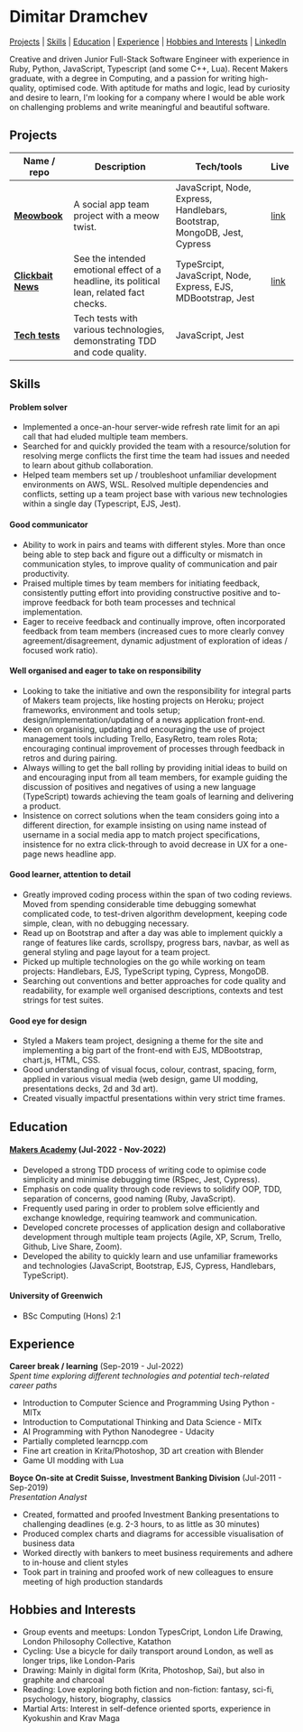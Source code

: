 # Dimitar Dramchev

[Projects](#projects) | [Skills](#skills) | [Education](#education) | [Experience](#experience) | [Hobbies and Interests](#hobbies-and-interests) | [LinkedIn](https://www.linkedin.com/in/d-dramchev/)

Creative and driven Junior Full-Stack Software Engineer with experience in Ruby, Python, JavaScript, Typescript (and some C++, Lua). Recent Makers graduate, with a degree in Computing, and a passion for writing high-quality, optimised code. With aptitude for maths and logic, lead by curiosity and desire to learn, I'm looking for a company where I would be able work on challenging problems and write meaningful and beautiful software.

## Projects

| Name / repo                                                                | Description                                                                               | Tech/tools                                                               | Live                                     |
| -------------------------------------------------------------------------- | ----------------------------------------------------------------------------------------- | ------------------------------------------------------------------------ | ---------------------------------------- |
| [**Meowbook**](https://github.com/ddrmv/d-meowbook)                        | A social app team project with a meow twist.                                              | JavaScript, Node, Express, Handlebars, Bootstrap, MongoDB, Jest, Cypress | [link](https://dmeowbook.herokuapp.com/) |
| [**Clickbait News**](https://github.com/ddrmv/clickbait-news-team-project) | See the intended emotional effect of a headline, its political lean, related fact checks. | TypeSrcipt, JavaScript, Node, Express, EJS, MDBootstrap, Jest            | [link](https://dis-reeks.herokuapp.com/) |
| [**Tech tests**](https://github.com/ddrmv/tech-tests)                      | Tech tests with various technologies, demonstrating TDD and code quality.                 | JavaScript, Jest                                                         |                                          |

## Skills

#### Problem solver

- Implemented a once-an-hour server-wide refresh rate limit for an api call that had eluded multiple team members.
- Searched for and quickly provided the team with a resource/solution for resolving merge conflicts the first time the team had issues and needed to learn about github collaboration.
- Helped team members set up / troubleshoot unfamiliar development environments on AWS, WSL. Resolved multiple dependencies and conflicts, setting up a team project base with various new technologies within a single day (Typescript, EJS, Jest).

#### Good communicator

- Ability to work in pairs and teams with different styles. More than once being able to step back and figure out a difficulty or mismatch in communication styles, to improve quality of communication and pair productivity.
- Praised multiple times by team members for initiating feedback, consistently putting effort into providing constructive positive and to-improve feedback for both team processes and technical implementation.
- Eager to receive feedback and continually improve, often incorporated feedback from team members (increased cues to more clearly convey agreement/disagreement, dynamic adjustment of exploration of ideas / focused work ratio).

#### Well organised and eager to take on responsibility

- Looking to take the initiative and own the responsibility for integral parts of Makers team projects, like hosting projects on Heroku; project frameworks, environment and tools setup; design/implementation/updating of a news application front-end.
- Keen on organising, updating and encouraging the use of project management tools including Trello, EasyRetro, team roles Rota; encouraging continual improvement of processes through feedback in retros and during pairing.
- Always willing to get the ball rolling by providing initial ideas to build on and encouraging input from all team members, for example guiding the discussion of positives and negatives of using a new language (TypeScript) towards achieving the team goals of learning and delivering a product.
- Insistence on correct solutions when the team considers going into a different direction, for example insisting on using name instead of username in a social media app to match project specifications, insistence for no extra click-through to avoid decrease in UX for a one-page news headline app.

#### Good learner, attention to detail

- Greatly improved coding process within the span of two coding reviews. Moved from spending considerable time debugging somewhat complicated code, to test-driven algorithm development, keeping code simple, clean, with no debugging necessary.
- Read up on Bootstrap and after a day was able to implement quickly a range of features like cards, scrollspy, progress bars, navbar, as well as general styling and page layout for a team project.
- Picked up multiple technologies on the go while working on team projects: Handlebars, EJS, TypeScript typing, Cypress, MongoDB.
- Searching out conventions and better approaches for code quality and readability, for example well organised descriptions, contexts and test strings for test suites.

#### Good eye for design

- Styled a Makers team project, designing a theme for the site and implementing a big part of the front-end with EJS, MDBootstrap, chart.js, HTML, CSS.
- Good understanding of visual focus, colour, contrast, spacing, form, applied in various visual media (web design, game UI modding, presentations decks, 2d and 3d art).
- Created visually impactful presentations within very strict time frames.

## Education

#### [Makers Academy](https://makers.tech/) (Jul-2022 - Nov-2022)

- Developed a strong TDD process of writing code to opimise code simplicity and minimise debugging time (RSpec, Jest, Cypress).
- Emphasis on code quality through code reviews to solidify OOP, TDD, separation of concerns, good naming (Ruby, JavaScript).
- Frequently used paring in order to problem solve efficiently and exchange knowledge, requiring teamwork and communication.
- Developed concrete processes of application design and collaborative development through multiple team projects (Agile, XP, Scrum, Trello, Github, Live Share, Zoom).
- Developed the ability to quickly learn and use unfamiliar frameworks and technologies (JavaScript, Bootstrap, EJS, Cypress, Handlebars, TypeScript).

#### University of Greenwich

- BSc Computing (Hons) 2:1

## Experience

**Career break / learning** (Sep-2019 - Jul-2022)  
_Spent time exploring different technologies and potential tech-related career paths_

- Introduction to Computer Science and Programming Using Python - MITx
- Introduction to Computational Thinking and Data Science - MITx
- AI Programming with Python Nanodegree - Udacity
- Partially completed learncpp.com
- Fine art creation in Krita/Photoshop, 3D art creation with Blender
- Game UI modding with Lua

**Boyce On-site at Credit Suisse, Investment Banking Division** (Jul-2011 - Sep-2019)  
_Presentation Analyst_

- Created, formatted and proofed Investment Banking presentations to challenging deadlines (e.g. 2-3 hours, to as little as 30 minutes)
- Produced complex charts and diagrams for accessible visualisation of business data
- Worked directly with bankers to meet business requirements and adhere to in-house and client styles
- Took part in training and proofed work of new colleagues to ensure meeting of high production standards

## Hobbies and Interests

- Group events and meetups: London TypesCript, London Life Drawing, London Philosophy Collective, Katathon
- Cycling: Use a bicycle for daily transport around London, as well as longer trips, like London-Paris
- Drawing: Mainly in digital form (Krita, Photoshop, Sai), but also in graphite and charcoal
- Reading: Love exploring both fiction and non-fiction: fantasy, sci-fi, psychology, history, biography, classics
- Martial Arts: Interest in self-defence oriented sports, experience in Kyokushin and Krav Maga
